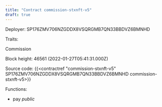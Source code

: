 ```yaml
---
title: "Contract commission-stxnft-v5"
draft: true
---
```

Deployer: SP176ZMV706NZGDDX8VSQRGMB7QN33BBDVZ6BMNHD

Traits:
 
Commission


Block height: 46561 (2022-01-27T05:41:31.000Z)

Source code: {{<contractref "commission-stxnft-v5" SP176ZMV706NZGDDX8VSQRGMB7QN33BBDVZ6BMNHD commission-stxnft-v5>}}

Functions:

* pay _public_
